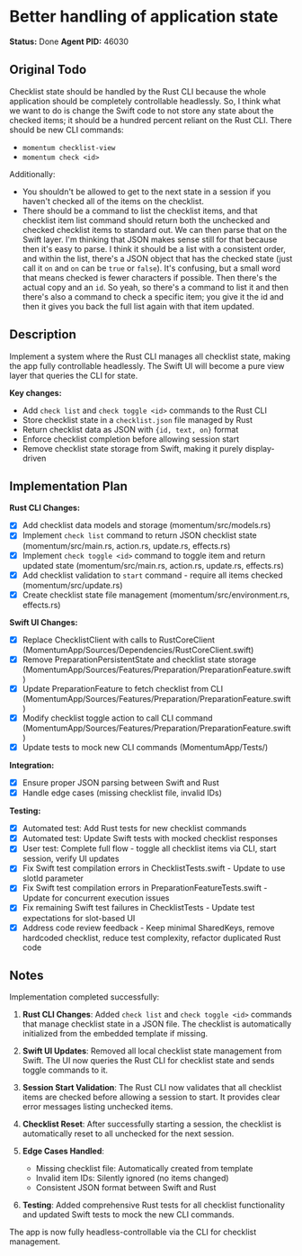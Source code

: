 # Better handling of application state

**Status:** Done
**Agent PID:** 46030

## Original Todo

Checklist state should be handled by the Rust CLI because the whole application should be completely controllable headlessly. So, I think what we want to do is change the Swift code to not store any state about the checked items; it should be a hundred percent reliant on the Rust CLI. There should be new CLI commands:

- `momentum checklist-view`
- `momentum check <id>`

Additionally:

- You shouldn't be allowed to get to the next state in a session if you haven't checked all of the items on the checklist.
- There should be a command to list the checklist items, and that checklist item list command should return both the unchecked and checked checklist items to standard out.
  We can then parse that on the Swift layer. I'm thinking that JSON makes sense still for that because then it's easy to parse. I think it should be a list with a consistent order, and within the list, there's a JSON object that has the checked state (just call it `on` and `on` can be `true` or `false`). It's confusing, but a small word that means checked is fewer characters if possible. Then there's the actual copy and an `id`. So yeah, so there's a command to list it and then there's also a command to check a specific item; you give it the id and then it gives you back the full list again with that item updated.

## Description

Implement a system where the Rust CLI manages all checklist state, making the app fully controllable headlessly. The Swift UI will become a pure view layer that queries the CLI for state.

**Key changes:**
- Add `check list` and `check toggle <id>` commands to the Rust CLI
- Store checklist state in a `checklist.json` file managed by Rust
- Return checklist data as JSON with `{id, text, on}` format
- Enforce checklist completion before allowing session start
- Remove checklist state storage from Swift, making it purely display-driven

## Implementation Plan

**Rust CLI Changes:**
- [x] Add checklist data models and storage (momentum/src/models.rs)
- [x] Implement `check list` command to return JSON checklist state (momentum/src/main.rs, action.rs, update.rs, effects.rs)
- [x] Implement `check toggle <id>` command to toggle item and return updated state (momentum/src/main.rs, action.rs, update.rs, effects.rs)
- [x] Add checklist validation to `start` command - require all items checked (momentum/src/update.rs)
- [x] Create checklist state file management (momentum/src/environment.rs, effects.rs)

**Swift UI Changes:**
- [x] Replace ChecklistClient with calls to RustCoreClient (MomentumApp/Sources/Dependencies/RustCoreClient.swift)
- [x] Remove PreparationPersistentState and checklist state storage (MomentumApp/Sources/Features/Preparation/PreparationFeature.swift)
- [x] Update PreparationFeature to fetch checklist from CLI (MomentumApp/Sources/Features/Preparation/PreparationFeature.swift)
- [x] Modify checklist toggle action to call CLI command (MomentumApp/Sources/Features/Preparation/PreparationFeature.swift)
- [x] Update tests to mock new CLI commands (MomentumApp/Tests/)

**Integration:**
- [x] Ensure proper JSON parsing between Swift and Rust
- [x] Handle edge cases (missing checklist file, invalid IDs)

**Testing:**
- [x] Automated test: Add Rust tests for new checklist commands
- [x] Automated test: Update Swift tests with mocked checklist responses
- [x] User test: Complete full flow - toggle all checklist items via CLI, start session, verify UI updates
- [x] Fix Swift test compilation errors in ChecklistTests.swift - Update to use slotId parameter
- [x] Fix Swift test compilation errors in PreparationFeatureTests.swift - Update for concurrent execution issues
- [x] Fix remaining Swift test failures in ChecklistTests - Update test expectations for slot-based UI
- [x] Address code review feedback - Keep minimal SharedKeys, remove hardcoded checklist, reduce test complexity, refactor duplicated Rust code

## Notes

Implementation completed successfully:

1. **Rust CLI Changes**: Added `check list` and `check toggle <id>` commands that manage checklist state in a JSON file. The checklist is automatically initialized from the embedded template if missing.

2. **Swift UI Updates**: Removed all local checklist state management from Swift. The UI now queries the Rust CLI for checklist state and sends toggle commands to it.

3. **Session Start Validation**: The Rust CLI now validates that all checklist items are checked before allowing a session to start. It provides clear error messages listing unchecked items.

4. **Checklist Reset**: After successfully starting a session, the checklist is automatically reset to all unchecked for the next session.

5. **Edge Cases Handled**:
   - Missing checklist file: Automatically created from template
   - Invalid item IDs: Silently ignored (no items changed)
   - Consistent JSON format between Swift and Rust

6. **Testing**: Added comprehensive Rust tests for all checklist functionality and updated Swift tests to mock the new CLI commands.

The app is now fully headless-controllable via the CLI for checklist management.